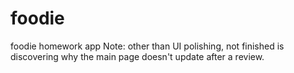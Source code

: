 # foodie
foodie homework app
Note: other than UI polishing, not finished is discovering why the main page doesn't update after a review.
